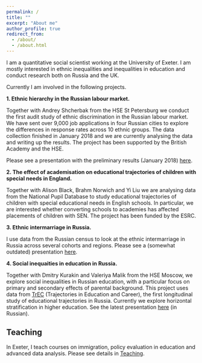 ```yaml
---
permalink: /
title: ""
excerpt: "About me"
author_profile: true
redirect_from: 
  - /about/
  - /about.html
---
```


I am a quantitative social scientist working at the University of Exeter. I am mostly interested in ethnic inequalities and inequalities in education and conduct research both on Russia and the UK.

Currently I am involved in the following projects.

**1. Ethnic hierarchy in the Russian labour market.**

Together with Andrey Shcherbak from the HSE St Petersburg we conduct the first audit study of ethnic discrimination in the Russian labour market. We have sent over 9,000 job applications in four Russian cities to explore the differences in response rates across 10 ethnic groups. The data collection finished in January 2018 and we are currently analysing the data and writing up the results. The project has been supported by the British Academy and the HSE.

Please see a presentation with the preliminary results (January 2018) [here](filestalks/hseJan2018slides.pdf).

**2. The effect of academisation on educational trajectories of children with special needs in England.**

Together with Alison Black, Brahm Norwich and Yi Liu we are analysing data from the National Pupil Database to study educational trajectories of children with special educational needs in English schools. In particular, we are interested whether converting schools to academies has affected placements of children with SEN. The project has been funded by the ESRC.

**3. Ethnic intermarriage in Russia.**

I use data from the Russian census to look at the ethnic intermarriage in Russia across several cohorts and regions. Please see a (somewhat outdated) presentation [here](filestalks/glasgowBessudnov.pdf).


**4. Social inequaities in education in Russia.**

Together with Dmitry Kurakin and Valeriya Malik from the HSE Moscow, we explore social inequalities in Russian education, with a particular focus on primary and secondary effects of parental background. This project uses data from [TrEC](https://trec.hse.ru/en/) (Trajectories in Education and Career), the first longitudinal study of educational trajectories in Russia. Currently we explore horizontal stratification in higher education. See the latest presentation [here](filestalks/HSEeducJan2018.pdf) (in Russian).

Teaching
---

In Exeter, I teach courses on immigration, policy evaluation in education and advanced data analysis. Please see details in [Teaching](/teaching).



